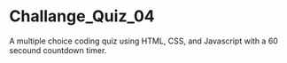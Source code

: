 # Challange_Quiz_04
A multiple choice coding quiz using HTML, CSS, and Javascript with a 60 secound countdown timer.

